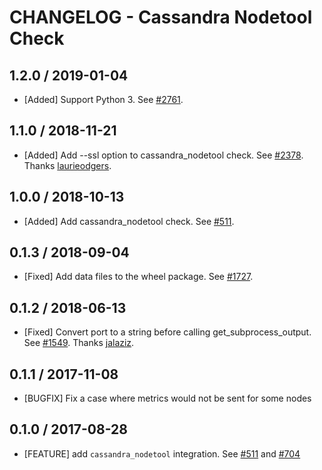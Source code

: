 # CHANGELOG - Cassandra Nodetool Check

## 1.2.0 / 2019-01-04

* [Added] Support Python 3. See [#2761][1].

## 1.1.0 / 2018-11-21

* [Added] Add --ssl option to cassandra_nodetool check. See [#2378][2]. Thanks [laurieodgers][3].

## 1.0.0 / 2018-10-13

* [Added] Add cassandra_nodetool check. See [#511][4].

## 0.1.3 / 2018-09-04

* [Fixed] Add data files to the wheel package. See [#1727][5].

## 0.1.2 / 2018-06-13

* [Fixed] Convert port to a string before calling get_subprocess_output. See [#1549][6]. Thanks [jalaziz][7].

## 0.1.1 / 2017-11-08

* [BUGFIX] Fix a case where metrics would not be sent for some nodes

## 0.1.0 / 2017-08-28

* [FEATURE] add `cassandra_nodetool` integration. See [#511][8] and [#704][9]

<!--- The following link definition list is generated by PimpMyChangelog --->
[1]: https://github.com/DataDog/integrations-core/pull/2761
[2]: https://github.com/DataDog/integrations-core/pull/2378
[3]: https://github.com/laurieodgers
[4]: https://github.com/DataDog/integrations-core/pull/511
[5]: https://github.com/DataDog/integrations-core/pull/1727
[6]: https://github.com/DataDog/integrations-core/pull/1549
[7]: https://github.com/jalaziz
[8]: https://github.com/DataDog/integrations-core/issues/511
[9]: https://github.com/DataDog/integrations-core/issues/704
